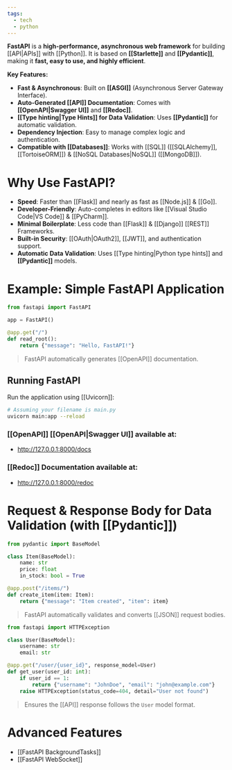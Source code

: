 ```yaml
---
tags:
  - tech
  - python
---
```

**FastAPI** is a **high-performance, asynchronous web framework** for building [[API|APIs]] with [[Python]].
It is based on **[[Starlette]]** and **[[Pydantic]]**, making it **fast, easy to use, and highly efficient**.

**Key Features:**
- **Fast & Asynchronous**: Built on **[[ASGI]]** (Asynchronous Server Gateway Interface).
- **Auto-Generated [[API]] Documentation**: Comes with **[[OpenAPI|Swagger UI]]** and **[[Redoc]]**.
- **[[Type hinting|Type Hints]] for Data Validation**: Uses **[[Pydantic]]** for automatic validation.
- **Dependency Injection**: Easy to manage complex logic and authentication.
- **Compatible with [[Databases]]**: Works with [[SQL]] ([[SQLAlchemy]], [[TortoiseORM]]) & [[NoSQL Databases|NoSQL]] ([[MongoDB]]).
# Why Use FastAPI?
- **Speed**: Faster than [[Flask]] and nearly as fast as [[Node.js]] & [[Go]].
- **Developer-Friendly**: Auto-completes in editors like [[Visual Studio Code|VS Code]] & [[PyCharm]].
- **Minimal Boilerplate**: Less code than [[Flask]] & [[Django]] [[REST]] Frameworks.
- **Built-in Security**: [[OAuth|OAuth2]], [[JWT]], and authentication support.
- **Automatic Data Validation**: Uses [[Type hinting|Python type hints]] and **[[Pydantic]]** models.
# Example: Simple FastAPI Application
```python
from fastapi import FastAPI

app = FastAPI()

@app.get("/")
def read_root():
    return {"message": "Hello, FastAPI!"}
```
> FastAPI automatically generates [[OpenAPI]] documentation.
## Running FastAPI
Run the application using [[Uvicorn]]:
```sh
# Assuming your filename is main.py
uvicorn main:app --reload
```
### [[OpenAPI]] **[[OpenAPI|Swagger UI]]** available at:
- http://127.0.0.1:8000/docs
### **[[Redoc]] Documentation** available at:
- http://127.0.0.1:8000/redoc
# Request & Response Body for Data Validation (with [[Pydantic]])
```python
from pydantic import BaseModel

class Item(BaseModel):
    name: str
    price: float
    in_stock: bool = True

@app.post("/items/")
def create_item(item: Item):
    return {"message": "Item created", "item": item}
```
> FastAPI automatically validates and converts [[JSON]] request bodies.

```python
from fastapi import HTTPException

class User(BaseModel):
    username: str
    email: str

@app.get("/user/{user_id}", response_model=User)
def get_user(user_id: int):
    if user_id == 1:
        return {"username": "JohnDoe", "email": "john@example.com"}
    raise HTTPException(status_code=404, detail="User not found")
```
> Ensures the [[API]] response follows the `User` model format.

# Advanced Features
- [[FastAPI BackgroundTasks]]
- [[FastAPI WebSocket]]
